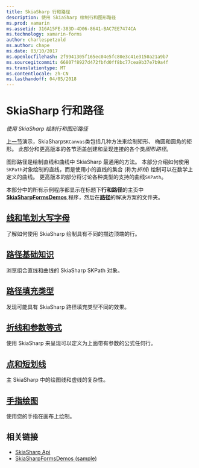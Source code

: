 ```yaml
---
title: SkiaSharp 行和路径
description: 使用 SkiaSharp 绘制行和图形路径
ms.prod: xamarin
ms.assetid: 316A15FE-383D-4D06-8641-BAC7EE7474CA
ms.technology: xamarin-forms
author: charlespetzold
ms.author: chape
ms.date: 03/10/2017
ms.openlocfilehash: 2f9941305f165ec04e5fc80e3c41e3150a21a9b7
ms.sourcegitcommit: 66807f8927d472fbfd0ff8bc77cea9b37e7b9a4f
ms.translationtype: MT
ms.contentlocale: zh-CN
ms.lasthandoff: 04/05/2018
---
```

# <a name="skiasharp-lines-and-paths"></a>SkiaSharp 行和路径

_使用 SkiaSharp 绘制行和图形路径_

[上一节](~/xamarin-forms/user-interface/graphics/skiasharp/basics/index.md)演示，SkiaSharp`SKCanvas`类包括几种方法来绘制矩形、 椭圆和圆角的矩形。 此部分和更高版本的各节涵盖创建和呈现连接的各个类*图形路径*。

图形路径是绘制直线和曲线中 SkiaSharp 最通用的方法。 本部分介绍如何使用`SKPath`对象绘制的直线，而是使用小的直线的集合 (称为*折线*) 绘制可以在数学上定义的曲线。 更高版本的部分将讨论各种类型的支持的曲线`SKPath`。

本部分中的所有示例程序都显示在标题下**行和路径**的主页中[ **SkiaSharpFormsDemos** ](https://developer.xamarin.com/samples/xamarin-forms/SkiaSharpForms/Demos/)程序，然后在[**路径**](https://github.com/xamarin/xamarin-forms-samples/tree/master/SkiaSharpForms/Demos/Demos/SkiaSharpFormsDemos/Paths)的解决方案的文件夹。

## <a name="lines-and-stroke-capslinesmd"></a>[线和笔划大写字母](lines.md)

了解如何使用 SkiaSharp 绘制具有不同的描边顶端的行。

## <a name="path-basicspathsmd"></a>[路径基础知识](paths.md)

浏览组合直线和曲线的 SkiaSharp SKPath 对象。

## <a name="the-path-fill-typesfill-typesmd"></a>[路径填充类型](fill-types.md)

发现可能具有 SkiaSharp 路径填充类型不同的效果。

## <a name="polylines-and-parametric-equationspolylinesmd"></a>[折线和参数等式](polylines.md)

使用 SkiaSharp 来呈现可以定义为上面带有参数的公式任何行。

## <a name="dots-and-dashesdotsmd"></a>[点和短划线](dots.md)

主 SkiaSharp 中的绘图线和虚线的复杂性。

## <a name="finger-paintingfinger-paintmd"></a>[手指绘图](finger-paint.md)

使用您的手指在画布上绘制。


## <a name="related-links"></a>相关链接

- [SkiaSharp Api](https://developer.xamarin.com/api/root/SkiaSharp/)
- [SkiaSharpFormsDemos (sample)](https://developer.xamarin.com/samples/xamarin-forms/SkiaSharpForms/Demos/)
